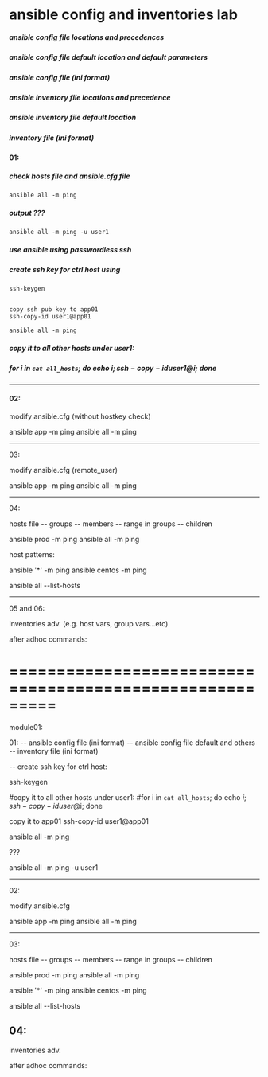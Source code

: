 # ansible config and inventories lab

##### ansible config file locations and precedences
##### ansible config file default location and default parameters
##### ansible config file (ini format)

##### ansible inventory file locations and precedence
##### ansible inventory file default location
##### inventory file (ini format)


#### 01:

##### check hosts file and ansible.cfg file
```
ansible all -m ping
```
##### output ???
```
ansible all -m ping -u user1
```

##### use ansible using passwordless ssh
##### create ssh key for ctrl host using
```
ssh-keygen


copy ssh pub key to app01
ssh-copy-id user1@app01

ansible all -m ping
```
##### copy it to all other hosts under user1:
##### for i in `cat all_hosts`; do echo $i; ssh-copy-id user1@$i; done


---
#### 02:

modify ansible.cfg (without hostkey check)


ansible app -m ping
ansible all -m ping

---
03:

modify ansible.cfg (remote_user)

ansible app -m ping
ansible all -m ping


---
04:

hosts file
 -- groups
 -- members
 -- range in groups
 -- children

ansible prod -m ping
ansible all -m ping


host patterns:

ansible '*' -m ping
ansible centos -m ping

ansible all --list-hosts

---------
05 and 06:


inventories adv. (e.g. host vars, group vars...etc)

after adhoc commands:



=========================================================
=========================================================

module01:

01:
-- ansible config file (ini format)
-- ansible config file default and others
-- inventory file (ini format)


-- create ssh key for ctrl host:

ssh-keygen

#copy it to all other hosts under user1:
#for i in `cat all_hosts`; do echo $i; ssh-copy-id user@$i; done

copy it to app01
ssh-copy-id user1@app01

ansible all -m ping

???

ansible all -m ping -u user1



---
02:

modify ansible.cfg


ansible app -m ping
ansible all -m ping



---
03:

hosts file
 -- groups
 -- members
 -- range in groups 
 -- children

ansible prod -m ping 
ansible all -m ping 

ansible '*' -m ping
ansible centos -m ping

ansible all --list-hosts




04:
---

inventories adv.

after adhoc commands:

